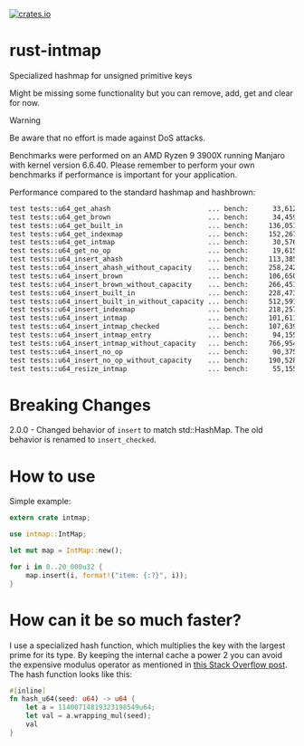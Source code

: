 [![crates.io](https://img.shields.io/crates/v/intmap.svg)](https://crates.io/crates/intmap)

# rust-intmap
Specialized hashmap for unsigned primitive keys

Might be missing some functionality but you can remove, add, get and clear for now.

> [!WARNING]  
> Be aware that no effort is made against DoS attacks.

Benchmarks were performed on an AMD Ryzen 9 3900X running Manjaro with kernel version 6.6.40. Please remember to perform your own benchmarks if performance is important for your application.

Performance compared to the standard hashmap and hashbrown:

```txt
test tests::u64_get_ahash                        ... bench:      33,612.79 ns/iter (+/- 1,338.91)
test tests::u64_get_brown                        ... bench:      34,459.40 ns/iter (+/- 563.82)
test tests::u64_get_built_in                     ... bench:     136,051.06 ns/iter (+/- 4,299.34)
test tests::u64_get_indexmap                     ... bench:     152,267.24 ns/iter (+/- 1,558.03)
test tests::u64_get_intmap                       ... bench:      30,576.66 ns/iter (+/- 1,642.70)
test tests::u64_get_no_op                        ... bench:      19,615.53 ns/iter (+/- 458.64)
test tests::u64_insert_ahash                     ... bench:     113,385.46 ns/iter (+/- 874.49)
test tests::u64_insert_ahash_without_capacity    ... bench:     258,242.55 ns/iter (+/- 54,208.86)
test tests::u64_insert_brown                     ... bench:     106,650.39 ns/iter (+/- 4,901.79)
test tests::u64_insert_brown_without_capacity    ... bench:     266,451.22 ns/iter (+/- 3,946.98)
test tests::u64_insert_built_in                  ... bench:     228,473.96 ns/iter (+/- 3,778.64)
test tests::u64_insert_built_in_without_capacity ... bench:     512,591.70 ns/iter (+/- 12,306.74)
test tests::u64_insert_indexmap                  ... bench:     218,257.40 ns/iter (+/- 72,881.46)
test tests::u64_insert_intmap                    ... bench:     101,611.15 ns/iter (+/- 4,536.83)
test tests::u64_insert_intmap_checked            ... bench:     107,639.17 ns/iter (+/- 1,862.78)
test tests::u64_insert_intmap_entry              ... bench:      94,155.26 ns/iter (+/- 1,357.05)
test tests::u64_insert_intmap_without_capacity   ... bench:     766,954.68 ns/iter (+/- 12,577.93)
test tests::u64_insert_no_op                     ... bench:      90,375.35 ns/iter (+/- 1,144.02)
test tests::u64_insert_no_op_without_capacity    ... bench:     190,528.64 ns/iter (+/- 5,733.59)
test tests::u64_resize_intmap                    ... bench:      55,155.88 ns/iter (+/- 648.32)
```
# Breaking Changes
2.0.0 - Changed behavior of `insert` to match std::HashMap. The old behavior is renamed to `insert_checked`. 

# How to use
Simple example:

```rust
extern crate intmap;

use intmap::IntMap;

let mut map = IntMap::new();

for i in 0..20_000u32 {
    map.insert(i, format!("item: {:?}", i));
}
```

# How can it be so much faster?
I use a specialized hash function, which multiplies the key with the largest prime for its type. By keeping the internal cache a power 2 you can avoid the expensive modulus operator as mentioned in [this Stack Overflow post](http://stackoverflow.com/questions/6670715/mod-of-power-2-on-bitwise-operators). The hash function looks like this:

```rust
#[inline]
fn hash_u64(seed: u64) -> u64 {
    let a = 11400714819323198549u64;
    let val = a.wrapping_mul(seed);
    val
}
```
